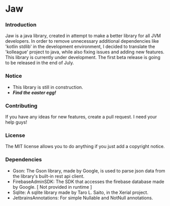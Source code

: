 # Jaw
### Introduction
Jaw is a java library, created in attempt to make a better library for all JVM developers. 
In order to remove unnecessary additional dependencies like 'kotlin stdlib' in the development environment, I decided to translate the 'kolleague' project to java, while also fixing issues and adding new features.
This library is currently under development. The first beta release is going to be released in the end of July.


### Notice
- This library is still in construction.
- ***Find the easter egg!***

### Contributing
If you have any ideas for new features, create a pull request. I need your help guys!

### License
The MIT license allows you to do anything if you just add a copyright notice.

### Dependencies
- Gson: The Gson library, made by Google, is used to parse json data from the library's built-in rest api client.
- FirebaseAdminSDK: The SDK that accesses the firebase database made by Google. \[ Not provided in runtime \]
- Sqlite: A sqlite library made by Taro L. Saito, in the Xerial project.
- JetbrainsAnnotations: For simple Nullable and NotNull annotations.